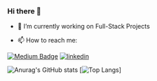 ### Hi there 👋

- 🔭 I’m currently working on Full-Stack Projects

- 📫 How to reach me: 


[![Medium Badge](https://img.shields.io/badge/-Medium-757575?style=flat-quare&labelColor=757575&logo=Medium&logoColor=white&link=link)](https://medium.com/@adnanyagmur) 
[![linkedin](https://img.shields.io/badge/Linkedin-000000?style=for-the-badge&logo=Linkedin&logoColor=white)](https://www.linkedin.com/in/adnan-ya%C4%9Fmur-59b69b19a/)

![Anurag's GitHub stats](https://github-readme-stats.vercel.app/api?username=adnanyagmur&show_icons=true&theme=tokyonight)
[![Top Langs](https://github-readme-stats.vercel.app/api/top-langs/?username=adnanyagmur&layout=compact)]
